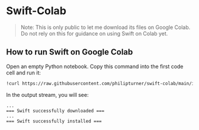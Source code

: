 # Swift-Colab

> Note: This is only public to let me download its files on Google Colab. Do not rely on this for guidance on using Swift on Colab yet.

## How to run Swift on Google Colab

Open an empty Python notebook. Copy this command into the first code cell and run it:

```bash
!curl https://raw.githubusercontent.com/philipturner/swift-colab/main/install_swift.sh --output install_swift.sh && bash install_swift.sh
```

In the output stream, you will see:

```
...
=== Swift successfully downloaded ===
...
=== Swift successfully installed ===
```
